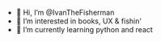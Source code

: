 - 👋 Hi, I’m @IvanTheFisherman
- 👀 I’m interested in books, UX & fishin'
- 🌱 I’m currently learning python and react

<!---
IvanTheFisherman/IvanTheFisherman is a ✨ special ✨ repository because its `README.md` (this file) appears on your GitHub profile.
You can click the Preview link to take a look at your changes.
--->
